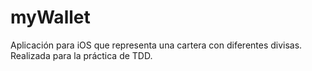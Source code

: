 # myWallet
Aplicación para iOS que representa una cartera con diferentes divisas. Realizada para la práctica de TDD.
